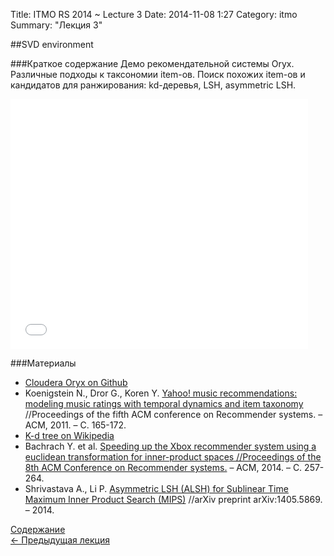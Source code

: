 Title: ITMO RS 2014 ~ Lecture 3
Date: 2014-11-08 1:27
Category: itmo
Summary: "Лекция 3"


##SVD environment

###Краткое содержание
Демо рекомендательной системы Oryx. Различные подходы к таксономии item-ов. Поиск похожих item-ов и кандидатов для ранжирования: kd-деревья, LSH, asymmetric LSH.

<iframe src="//www.slideshare.net/slideshow/embed_code/41275761" width="476" height="400" frameborder="0" marginwidth="0" marginheight="0" scrolling="no"></iframe>

###Материалы
 * [Cloudera Oryx on Github](https://github.com/cloudera/oryx)
 * Koenigstein N., Dror G., Koren Y. [Yahoo! music recommendations: modeling music ratings with temporal dynamics and item taxonomy](http://yadi.sk/d/2Emm2xkQ6HsnS) //Proceedings of the fifth ACM conference on Recommender systems. – ACM, 2011. – С. 165-172.
 * [K-d tree on Wikipedia](http://en.wikipedia.org/wiki/K-d_tree)
 * Bachrach Y. et al. [Speeding up the Xbox recommender system using a euclidean transformation for inner-product spaces //Proceedings of the 8th ACM Conference on Recommender systems.](https://yadi.sk/i/0vnoyLbkc3TdT) – ACM, 2014. – С. 257-264.
 * Shrivastava A., Li P. [Asymmetric LSH (ALSH) for Sublinear Time Maximum Inner Product Search (MIPS)](http://arxiv.org/pdf/1405.5869.pdf) //arXiv preprint arXiv:1405.5869. – 2014.


[Содержание](/pages/itmo-rs-2014.html)  
[ <- Предыдущая лекция]({filename}/itmo-recsys-2014/lecture2.md)
 
